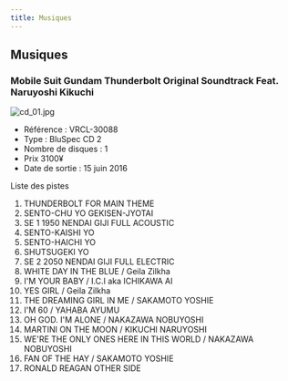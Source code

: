 ```yaml
---
title: Musiques
---
```


Musiques
--------


### Mobile Suit Gundam Thunderbolt Original Soundtrack Feat. Naruyoshi Kikuchi


![cd_01.jpg](/images/mini/images-stories-saga-thunderbolt-cd-_tb_250x223_cd_01.jpg)


* Référence : VRCL-30088
* Type : BluSpec CD 2
* Nombre de disques : 1
* Prix 3100¥
* Date de sortie : 15 juin 2016


Liste des pistes


1. THUNDERBOLT FOR MAIN THEME
2. SENTO-CHU YO GEKISEN-JYOTAI
3. SE 1 1950 NENDAI GIJI FULL ACOUSTIC
4. SENTO-KAISHI YO
5. SENTO-HAICHI YO
6. SHUTSUGEKI YO
7. SE 2 2050 NENDAI GIJI FULL ELECTRIC
8. WHITE DAY IN THE BLUE / Geila Zilkha
9. I'M YOUR BABY / I.C.I aka ICHIKAWA AI
10. YES GIRL / Geila Zilkha
11. THE DREAMING GIRL IN ME / SAKAMOTO YOSHIE
12. I'M 60 / YAHABA AYUMU
13. OH GOD. I'M ALONE / NAKAZAWA NOBUYOSHI
14. MARTINI ON THE MOON / KIKUCHI NARUYOSHI
15. WE'RE THE ONLY ONES HERE IN THIS WORLD / NAKAZAWA NOBUYOSHI
16. FAN OF THE HAY / SAKAMOTO YOSHIE
17. RONALD REAGAN OTHER SIDE
